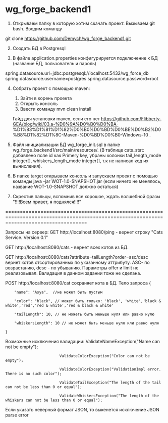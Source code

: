 # wg_forge_backend1
1) Открываем папку в которую хотим скачать проект.
  Вызываем git bash.
  Вводим команду
 
  git clone https://github.com/Demych/wg_forge_backend1.git

2) Создать БД в Postgresql

3) В файле application.properties конфигурируется подключение к БД (название БД, пользователь и пароль) 

  spring.datasource.url=jdbc:postgresql://localhost:5432/wg_force_db
  spring.datasource.username=postgres
  spring.datasource.password=root

4) Собрать проект с помощью maven:
    1) Зайти в корень проекта
    2) Открыть консоль
    3) Ввести команду mvn clean install
  
    Гайд для установки maven, если его нет https://github.com/Flibberty-GEA/blog/wiki/03.a-%D0%9A%D0%B0%D0%BA-  %D1%83%D1%81%D1%82%D0%B0%D0%BD%D0%BE%D0%B2%D0%B8%D1%82%D1%8C-Maven-%D0%BD%D0%B0-Windows-10 .
  
 5) Файл инициализации БД  wg_forge_init.sql в папке wg_forge_backend1/src/main/resources/.
    (В таблице cats_stat: добавлено поле id как Primery key,
    убраны колонки  tail_length_mode integer[], whiskers_length_mode integer[], т.к не написал код их вычисления).
    
 6) В папке target открываем консоль и запускаем проект с помощью команды java -jar WOT-1.0-SNAPSHOT.jar (если ничего не менялось,      название WOT-1.0-SNAPSHOT должно остаться)

  7) Скрестив пальцы, вспомнив все хорошое,  ждать волшебной фразы "!!!!Всем привет, я поднялся!!!!"

========================================================================================================================================

Запросы на сервер:
GET http://localhost:8080/ping  - вернет строку "Cats Service. Version 0.1"

GET http://localhost:8080/cats - вернет всех котов из БД. 

GET http://localhost:8080/cats?attribute=tailLength?order=asc/desc  вернет котов отсортированных по указанному аттрибуту. ASC- по возрастанию, desc - по убыванию.
Параметры offer и limit не реализовывал. Валидация в данном задании тоже не сделана.

POST http://localhost:8080/cat сохраняет кота в БД. 
Тело запроса 
{

        "name": "Asya",  //не может быть пустым
       
        "color": "black", // может быть только: 'black', 'white','black & white','red','red & white','red & black & white'
        
        "tailLength": 10, // не можеть быть меньше нуля или равно нулю
        
        "whiskersLength": 10 // не может быть меньше нуля или равно нулю
        
    }
Возможные исключения валидации: ValidateNameException("Name can not be empty");

                            ValidateColorException("Color can not be empty");
                            
                            ValidateColorException("ValidationImpl error. There is no such color");
                            
                            ValidateTailException("The length of the tail can not be less than 0 or equal");
                            
                            ValidateWhiskersException("The length of the whiskers can not be less than 0 or equal");
                            
                            
Если указать неверный формат JSON, то выкенется исключение JSON parse error
